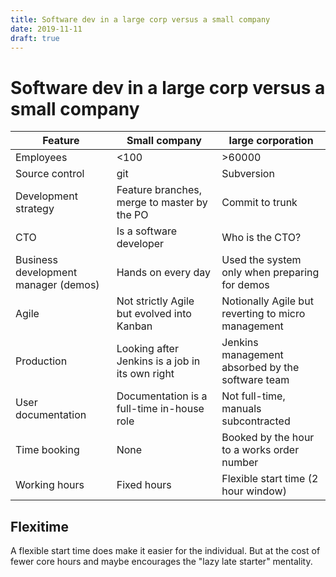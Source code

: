 ```yaml
---
title: Software dev in a large corp versus a small company
date: 2019-11-11
draft: true
---
```


# Software dev in a large corp versus a small company

| Feature | Small company | large corporation |
| --- | --- | --- |
| Employees | <100 | >60000 |
| Source control | git | Subversion |
| Development strategy | Feature branches, merge to master by the PO | Commit to trunk |
| CTO | Is a software developer | Who is the CTO? |
| Business development manager (demos) | Hands on every day | Used the system only when preparing for demos |
| Agile | Not strictly Agile but evolved into Kanban | Notionally Agile but reverting to micro management |
| Production | Looking after Jenkins is a job in its own right | Jenkins management absorbed by the software team |
| User documentation | Documentation is a full-time in-house role | Not full-time, manuals subcontracted |
| Time booking | None | Booked by the hour to a works order number |
| Working hours | Fixed hours | Flexible start time (2 hour window) |

## Flexitime
A flexible start time does make it easier for the individual. But at the cost of fewer core hours and maybe encourages the "lazy late starter" mentality.
